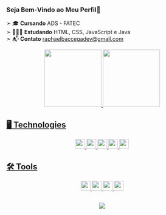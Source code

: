 ### Seja Bem-Vindo ao Meu Perfil👋
➣ 🎓 **Cursando** ADS - FATEC <br>
➣ 👨🏻‍💻 **Estudando** HTML, CSS, JavaScript e Java <br>
➣  :mailbox_with_mail:  **Contato** raphaelbaccegadev@gmail.com



<div align="center">
  <a href="https://github.com/RaphaelBaccega">
  <img height="150em"  src="https://github-readme-stats.vercel.app/api?username=RaphaelBaccega&show_icons=true&include_all_commits=true&count_private=true&theme=react"/>
  <img height="150em"  src="https://github-readme-stats.vercel.app/api/top-langs/?username=RaphaelBaccega&layout=compact&theme=react"/>
</div> 
  
  <h2>🖥️ Technologies</h2> 
  
  <div align="center">
    <img src="https://img.shields.io/badge/HTML5-E34F26?style=for-the-badge&logo=html5&logoColor=white" height="25"/>
    <img src="https://img.shields.io/badge/CSS3-1572B6?style=for-the-badge&logo=css3&logoColor=white" height="25"/>
    <img src="https://img.shields.io/badge/JavaScript-F7DF1E?style=for-the-badge&logo=javascript&logoColor=black" height="25"/>
    <img src="https://img.shields.io/badge/PHP-777BB4?style=for-the-badge&logo=php&logoColor=white" height="25"/>
    <img src="https://img.shields.io/badge/MySQL-00000F?style=for-the-badge&logo=mysql&logoColor=white" height="25"/>
  </div>
  
  <h2>🛠️ Tools</h2> 
  
  <div align="center">
    <img src="https://img.shields.io/badge/Figma-cc3e13?style=for-the-badge&logo=figma&logoColor=white" height="25"/>
     <img src="https://img.shields.io/badge/Bootstrap-563D7C?style=for-the-badge&logo=bootstrap&logoColor=white" height="25"/>
     <img src="https://img.shields.io/badge/Git-F24E1E?style=for-the-badge&logo=git&logoColor=white" height="25"> 
    <img src="https://img.shields.io/badge/GitHub-black?style=for-the-badge&logo=github&logoColor=white" height="25"> 
  </div>
  
##
  <div align="center">
    <a href="https://www.linkedin.com/in/raphael-couto-baccega/"/><img src="https://img.shields.io/badge/LinkedIn-0077B5?style=for-the-badge&logo=linkedin&logoColor=white"/>
    
